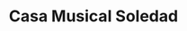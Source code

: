 ---
title: "Casa Musical Soledad"
url: /cercado-de-lima/casa-musical-soledad/
shop: instrumento musical
---